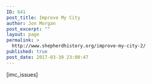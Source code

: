 ```yaml
---
ID: 641
post_title: Improve My City
author: Jon Morgan
post_excerpt: ""
layout: page
permalink: >
  http://www.shepherdhistory.org/improve-my-city-2/
published: true
post_date: 2017-03-30 23:00:47
---
```

[imc_issues]